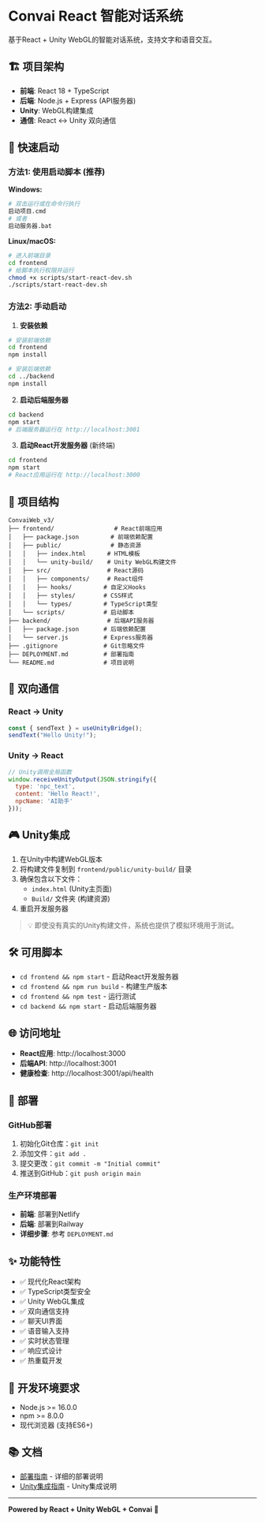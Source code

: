 # Convai React 智能对话系统

基于React + Unity WebGL的智能对话系统，支持文字和语音交互。

## 🏗️ 项目架构

- **前端**: React 18 + TypeScript
- **后端**: Node.js + Express (API服务器)
- **Unity**: WebGL构建集成
- **通信**: React ↔ Unity 双向通信

## 🚀 快速启动

### 方法1: 使用启动脚本 (推荐)

**Windows:**
```bash
# 双击运行或在命令行执行
启动项目.cmd
# 或者
启动服务器.bat
```

**Linux/macOS:**
```bash
# 进入前端目录
cd frontend
# 给脚本执行权限并运行
chmod +x scripts/start-react-dev.sh
./scripts/start-react-dev.sh
```

### 方法2: 手动启动

1. **安装依赖**
```bash
# 安装前端依赖
cd frontend
npm install

# 安装后端依赖
cd ../backend
npm install
```

2. **启动后端服务器**
```bash
cd backend
npm start
# 后端服务器运行在 http://localhost:3001
```

3. **启动React开发服务器** (新终端)
```bash
cd frontend
npm start
# React应用运行在 http://localhost:3000
```

## 📁 项目结构

```
ConvaiWeb_v3/
├── frontend/                 # React前端应用
│   ├── package.json         # 前端依赖配置
│   ├── public/              # 静态资源
│   │   ├── index.html      # HTML模板
│   │   └── unity-build/    # Unity WebGL构建文件
│   ├── src/                # React源码
│   │   ├── components/     # React组件
│   │   ├── hooks/         # 自定义Hooks
│   │   ├── styles/        # CSS样式
│   │   └── types/         # TypeScript类型
│   └── scripts/           # 启动脚本
├── backend/                # 后端API服务器
│   ├── package.json       # 后端依赖配置
│   └── server.js          # Express服务器
├── .gitignore             # Git忽略文件
├── DEPLOYMENT.md          # 部署指南
└── README.md              # 项目说明
```

## 🔄 双向通信

### React → Unity
```typescript
const { sendText } = useUnityBridge();
sendText("Hello Unity!");
```

### Unity → React
```javascript
// Unity调用全局函数
window.receiveUnityOutput(JSON.stringify({
  type: 'npc_text',
  content: 'Hello React!',
  npcName: 'AI助手'
}));
```

## 🎮 Unity集成

1. 在Unity中构建WebGL版本
2. 将构建文件复制到 `frontend/public/unity-build/` 目录
3. 确保包含以下文件：
   - `index.html` (Unity主页面)
   - `Build/` 文件夹 (构建资源)
4. 重启开发服务器

> 💡 即使没有真实的Unity构建文件，系统也提供了模拟环境用于测试。

## 🛠️ 可用脚本

- `cd frontend && npm start` - 启动React开发服务器
- `cd frontend && npm run build` - 构建生产版本
- `cd frontend && npm test` - 运行测试
- `cd backend && npm start` - 启动后端服务器

## 🌐 访问地址

- **React应用**: http://localhost:3000
- **后端API**: http://localhost:3001
- **健康检查**: http://localhost:3001/api/health

## 🚀 部署

### GitHub部署
1. 初始化Git仓库：`git init`
2. 添加文件：`git add .`
3. 提交更改：`git commit -m "Initial commit"`
4. 推送到GitHub：`git push origin main`

### 生产环境部署
- **前端**: 部署到Netlify
- **后端**: 部署到Railway
- **详细步骤**: 参考 `DEPLOYMENT.md`

## ✨ 功能特性

- ✅ 现代化React架构
- ✅ TypeScript类型安全
- ✅ Unity WebGL集成
- ✅ 双向通信支持
- ✅ 聊天UI界面
- ✅ 语音输入支持
- ✅ 实时状态管理
- ✅ 响应式设计
- ✅ 热重载开发

## 🔧 开发环境要求

- Node.js >= 16.0.0
- npm >= 8.0.0
- 现代浏览器 (支持ES6+)

## 📚 文档

- [部署指南](./DEPLOYMENT.md) - 详细的部署说明
- [Unity集成指南](./Unity-React集成指南.md) - Unity集成说明

---

**Powered by React + Unity WebGL + Convai** 🚀
